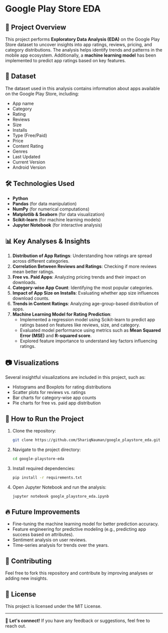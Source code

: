 # Google Play Store EDA

## 📌 Project Overview
This project performs **Exploratory Data Analysis (EDA)** on the Google Play Store dataset to uncover insights into app ratings, reviews, pricing, and category distributions. The analysis helps identify trends and patterns in the mobile app ecosystem. Additionally, a **machine learning model** has been implemented to predict app ratings based on key features.

## 📂 Dataset
The dataset used in this analysis contains information about apps available on the Google Play Store, including:
- App name
- Category
- Rating
- Reviews
- Size
- Installs
- Type (Free/Paid)
- Price
- Content Rating
- Genres
- Last Updated
- Current Version
- Android Version

## 🛠️ Technologies Used
- **Python**
- **Pandas** (for data manipulation)
- **NumPy** (for numerical computations)
- **Matplotlib & Seaborn** (for data visualization)
- **Scikit-learn** (for machine learning models)
- **Jupyter Notebook** (for interactive analysis)

## 📊 Key Analyses & Insights
1. **Distribution of App Ratings**: Understanding how ratings are spread across different categories.
2. **Correlation Between Reviews and Ratings**: Checking if more reviews mean better ratings.
3. **Free vs. Paid Apps**: Analyzing pricing trends and their impact on downloads.
4. **Category-wise App Count**: Identifying the most popular categories.
5. **Impact of App Size on Installs**: Evaluating whether app size influences download counts.
6. **Trends in Content Ratings**: Analyzing age-group-based distribution of apps.
7. **Machine Learning Model for Rating Prediction**: 
   - Implemented a regression model using Scikit-learn to predict app ratings based on features like reviews, size, and category.
   - Evaluated model performance using metrics such as **Mean Squared Error (MSE)** and **R-squared score**.
   - Explored feature importance to understand key factors influencing ratings.

## 📷 Visualizations
Several insightful visualizations are included in this project, such as:
- Histograms and Boxplots for rating distributions
- Scatter plots for reviews vs. ratings
- Bar charts for category-wise app counts
- Pie charts for free vs. paid app distribution

## 🚀 How to Run the Project
1. Clone the repository:
   ```sh
   git clone https://github.com/ShariqNauman/google_playstore_eda.git
   ```
2. Navigate to the project directory:
   ```sh
   cd google-playstore-eda
   ```
3. Install required dependencies:
   ```sh
   pip install -r requirements.txt
   ```
4. Open Jupyter Notebook and run the analysis:
   ```sh
   jupyter notebook google_playstore_eda.ipynb
   ```

## 🔥 Future Improvements
- Fine-tuning the machine learning model for better prediction accuracy.
- Feature engineering for predictive modeling (e.g., predicting app success based on attributes).
- Sentiment analysis on user reviews.
- Time-series analysis for trends over the years.

## 🤝 Contributing
Feel free to fork this repository and contribute by improving analyses or adding new insights.

## 📜 License
This project is licensed under the MIT License.

---
📩 **Let's connect!** If you have any feedback or suggestions, feel free to reach out.
